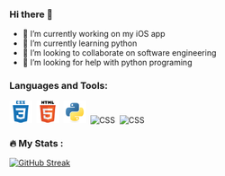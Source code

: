 ### Hi there 👋
- 🔭 I’m currently working on my iOS app
- 🌱 I’m currently learning python
- 👯 I’m looking to collaborate on software engineering
- 🤔 I’m looking for help with python programing

### Languages and Tools:  
<img src="https://github.com/devicons/devicon/blob/master/icons/css3/css3-plain-wordmark.svg"  title="CSS3" alt="CSS" width="40" height="40"/>&nbsp;
<img src="https://github.com/devicons/devicon/blob/master/icons/html5/html5-original-wordmark.svg"  title="CSS3" alt="CSS" width="40" height="40"/>&nbsp;
<img src="https://github.com/devicons/devicon/blob/master/icons/python/python-original.svg"  title="CSS3" alt="CSS" width="40" height="40"/>&nbsp;
<img src="https://encrypted-tbn0.gstatic.com/images?q=tbn:ANd9GcTZXoD2zd-peon3WiS9fqXNcwCkVaYuwBSCP0SmMAxw6Q&s"  title="CSS3" alt="CSS" width="40" height="40"/>&nbsp;</span>
<img src="https://upload.wikimedia.org/wikipedia/commons/thumb/c/ca/IOS_logo.svg/2048px-IOS_logo.svg.png"  title="CSS3" alt="CSS" width="40" height="40"/>&nbsp;




### :fire: My Stats :

 [![GitHub Streak](http://github-readme-streak-stats.herokuapp.com?user=Fedir-Kryvyi&theme=dark&background=000000)](https://git.io/streak-stats)
  

<!--
**Fedir-Kryvyi/Fedir-Kryvyi** is a ✨ _special_ ✨ repository because its `README.md` (this file) appears on your GitHub profile.

Here are some ideas to get you started:

- 🔭 I’m currently working on ...
- 🌱 I’m currently learning ...
- 👯 I’m looking to collaborate on ...
- 🤔 I’m looking for help with ...
- 💬 Ask me about ...
- 📫 How to reach me: ...
- 😄 Pronouns: ...
- ⚡ Fun fact: ...
-->
